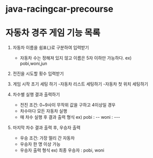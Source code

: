 # java-racingcar-precourse

# 자동차 경주 게임 기능 목록

1. 자동차 이름을 쉼표(,)로 구분하여 입력받기
    - 자동차 수는 정해져 있지 않고 이름은 5자 이하만 가능하다.
      ex) pobi,woni,jun

2. 전진을 시도할 횟수 입력받기

3. 게임 시작 초기 세팅 하기
   -자동차 리스트 세팅하기
   -자동차 첫 위치 세팅하기

4. 차수별 실행 결과 출력하기
    - 전진 조건: 0~9사이 무작위 값을 구하고 4이상일 경우
    - 차수마다 모든 자동차 실행
    - 매 차수 실행 후 결과 출력 형식
      ex) pobi : --
      woni : ---

5. 마지막 차수 결과 출력 후, 우승자 출력
    - 우승 조건: 가장 멀리 간 자동차
    - 우승자 한 명 이상 가능
    - 우승자 출력 형식
      ex) 최종 우승자 : pobi, woni
   